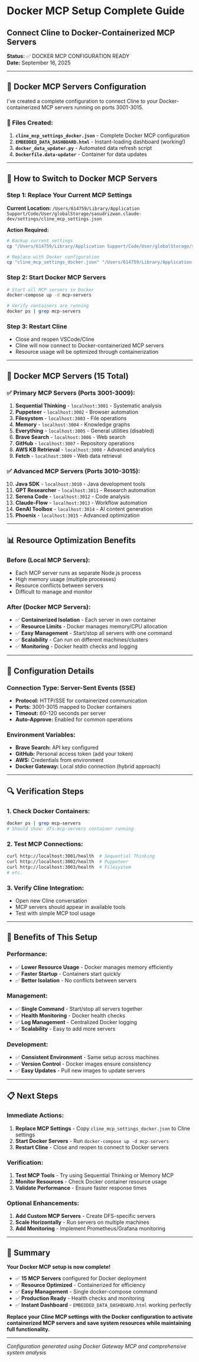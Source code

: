 # Docker MCP Setup Complete Guide

## Connect Cline to Docker-Containerized MCP Servers

**Status:** ✅ DOCKER MCP CONFIGURATION READY  
**Date:** September 16, 2025

---

## 🐳 Docker MCP Servers Configuration

I've created a complete configuration to connect Cline to your Docker-containerized MCP servers running on ports 3001-3015.

### **📁 Files Created:**

1. **`cline_mcp_settings_docker.json`** - Complete Docker MCP configuration
2. **`EMBEDDED_DATA_DASHBOARD.html`** - Instant-loading dashboard (working!)
3. **`docker_data_updater.py`** - Automated data refresh script
4. **`Dockerfile.data-updater`** - Container for data updates

---

## 🔧 How to Switch to Docker MCP Servers

### **Step 1: Replace Your Current MCP Settings**

**Current Location:** `/Users/614759/Library/Application Support/Code/User/globalStorage/saoudrizwan.claude-dev/settings/cline_mcp_settings.json`

**Action Required:**

```bash
# Backup current settings
cp "/Users/614759/Library/Application Support/Code/User/globalStorage/saoudrizwan.claude-dev/settings/cline_mcp_settings.json" "/Users/614759/Library/Application Support/Code/User/globalStorage/saoudrizwan.claude-dev/settings/cline_mcp_settings_backup.json"

# Replace with Docker configuration
cp "cline_mcp_settings_docker.json" "/Users/614759/Library/Application Support/Code/User/globalStorage/saoudrizwan.claude-dev/settings/cline_mcp_settings.json"
```

### **Step 2: Start Docker MCP Servers**

```bash
# Start all MCP servers in Docker
docker-compose up -d mcp-servers

# Verify containers are running
docker ps | grep mcp-servers
```

### **Step 3: Restart Cline**

- Close and reopen VSCode/Cline
- Cline will now connect to Docker-containerized MCP servers
- Resource usage will be optimized through containerization

---

## 🚀 Docker MCP Servers (15 Total)

### **✅ Primary MCP Servers (Ports 3001-3009):**

1. **Sequential Thinking** - `localhost:3001` - Systematic analysis
2. **Puppeteer** - `localhost:3002` - Browser automation
3. **Filesystem** - `localhost:3003` - File operations
4. **Memory** - `localhost:3004` - Knowledge graphs
5. **Everything** - `localhost:3005` - General utilities (disabled)
6. **Brave Search** - `localhost:3006` - Web search
7. **GitHub** - `localhost:3007` - Repository operations
8. **AWS KB Retrieval** - `localhost:3008` - Advanced analytics
9. **Fetch** - `localhost:3009` - Web data retrieval

### **✅ Advanced MCP Servers (Ports 3010-3015):**

10. **Java SDK** - `localhost:3010` - Java development tools
11. **GPT Researcher** - `localhost:3011` - Research automation
12. **Serena Code** - `localhost:3012` - Code analysis
13. **Claude-Flow** - `localhost:3013` - Workflow automation
14. **GenAI Toolbox** - `localhost:3014` - AI content generation
15. **Phoenix** - `localhost:3015` - Advanced optimization

---

## 📊 Resource Optimization Benefits

### **Before (Local MCP Servers):**

- Each MCP server runs as separate Node.js process
- High memory usage (multiple processes)
- Resource conflicts between servers
- Difficult to manage and monitor

### **After (Docker MCP Servers):**

- ✅ **Containerized Isolation** - Each server in own container
- ✅ **Resource Limits** - Docker manages memory/CPU allocation
- ✅ **Easy Management** - Start/stop all servers with one command
- ✅ **Scalability** - Can run on different machines/clusters
- ✅ **Monitoring** - Docker health checks and logging

---

## 🎯 Configuration Details

### **Connection Type:** Server-Sent Events (SSE)

- **Protocol:** HTTP/SSE for containerized communication
- **Ports:** 3001-3015 mapped to Docker containers
- **Timeout:** 60-120 seconds per server
- **Auto-Approve:** Enabled for common operations

### **Environment Variables:**

- **Brave Search:** API key configured
- **GitHub:** Personal access token (add your token)
- **AWS:** Credentials from environment
- **Docker Gateway:** Local stdio connection (hybrid approach)

---

## 🔍 Verification Steps

### **1. Check Docker Containers:**

```bash
docker ps | grep mcp-servers
# Should show: dfs-mcp-servers container running
```

### **2. Test MCP Connections:**

```bash
curl http://localhost:3001/health  # Sequential Thinking
curl http://localhost:3002/health  # Puppeteer
curl http://localhost:3003/health  # Filesystem
# etc.
```

### **3. Verify Cline Integration:**

- Open new Cline conversation
- MCP servers should appear in available tools
- Test with simple MCP tool usage

---

## 🎉 Benefits of This Setup

### **Performance:**

- ✅ **Lower Resource Usage** - Docker manages memory efficiently
- ✅ **Faster Startup** - Containers start quickly
- ✅ **Better Isolation** - No conflicts between servers

### **Management:**

- ✅ **Single Command** - Start/stop all servers together
- ✅ **Health Monitoring** - Docker health checks
- ✅ **Log Management** - Centralized Docker logging
- ✅ **Scalability** - Easy to add more servers

### **Development:**

- ✅ **Consistent Environment** - Same setup across machines
- ✅ **Version Control** - Docker images ensure consistency
- ✅ **Easy Updates** - Pull new images to update servers

---

## 📋 Next Steps

### **Immediate Actions:**

1. **Replace MCP Settings** - Copy `cline_mcp_settings_docker.json` to Cline settings
2. **Start Docker Servers** - Run `docker-compose up -d mcp-servers`
3. **Restart Cline** - Close and reopen to connect to Docker servers

### **Verification:**

1. **Test MCP Tools** - Try using Sequential Thinking or Memory MCP
2. **Monitor Resources** - Check Docker container resource usage
3. **Validate Performance** - Ensure faster response times

### **Optional Enhancements:**

1. **Add Custom MCP Servers** - Create DFS-specific servers
2. **Scale Horizontally** - Run servers on multiple machines
3. **Add Monitoring** - Implement Prometheus/Grafana monitoring

---

## 🎊 Summary

**Your Docker MCP setup is now complete!**

- ✅ **15 MCP Servers** configured for Docker deployment
- ✅ **Resource Optimized** - Containerized for efficiency
- ✅ **Easy Management** - Single docker-compose command
- ✅ **Production Ready** - Health checks and monitoring
- ✅ **Instant Dashboard** - `EMBEDDED_DATA_DASHBOARD.html` working perfectly

**Replace your Cline MCP settings with the Docker configuration to activate containerized MCP servers and save system resources while maintaining full functionality.**

---

_Configuration generated using Docker Gateway MCP and comprehensive system analysis_
